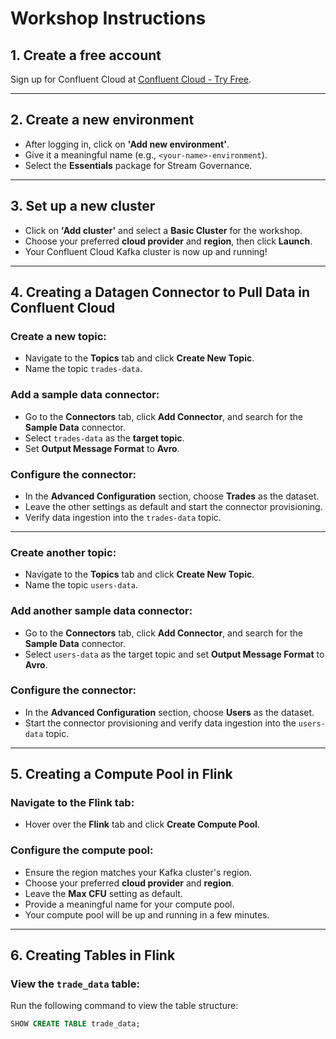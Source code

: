 # Workshop Instructions

## 1. Create a free account
Sign up for Confluent Cloud at [Confluent Cloud - Try Free](https://www.confluent.io/confluent-cloud/tryfree/).

---

## 2. Create a new environment
- After logging in, click on **'Add new environment'**.
- Give it a meaningful name (e.g., `<your-name>-environment`).
- Select the **Essentials** package for Stream Governance.

---

## 3. Set up a new cluster
- Click on **'Add cluster'** and select a **Basic Cluster** for the workshop.
- Choose your preferred **cloud provider** and **region**, then click **Launch**.
- Your Confluent Cloud Kafka cluster is now up and running!

---

## 4. Creating a Datagen Connector to Pull Data in Confluent Cloud

### Create a new topic:
- Navigate to the **Topics** tab and click **Create New Topic**.
- Name the topic `trades-data`.

### Add a sample data connector:
- Go to the **Connectors** tab, click **Add Connector**, and search for the **Sample Data** connector.
- Select `trades-data` as the **target topic**.
- Set **Output Message Format** to **Avro**.

### Configure the connector:
- In the **Advanced Configuration** section, choose **Trades** as the dataset.
- Leave the other settings as default and start the connector provisioning.
- Verify data ingestion into the `trades-data` topic.

---

### Create another topic:
- Navigate to the **Topics** tab and click **Create New Topic**.
- Name the topic `users-data`.

### Add another sample data connector:
- Go to the **Connectors** tab, click **Add Connector**, and search for the **Sample Data** connector.
- Select `users-data` as the target topic and set **Output Message Format** to **Avro**.

### Configure the connector:
- In the **Advanced Configuration** section, choose **Users** as the dataset.
- Start the connector provisioning and verify data ingestion into the `users-data` topic.

---

## 5. Creating a Compute Pool in Flink

### Navigate to the Flink tab:
- Hover over the **Flink** tab and click **Create Compute Pool**.

### Configure the compute pool:
- Ensure the region matches your Kafka cluster's region.
- Choose your preferred **cloud provider** and **region**.
- Leave the **Max CFU** setting as default.
- Provide a meaningful name for your compute pool.
- Your compute pool will be up and running in a few minutes.

---

## 6. Creating Tables in Flink

### View the `trade_data` table:
Run the following command to view the table structure:

```sql
SHOW CREATE TABLE trade_data;
```
